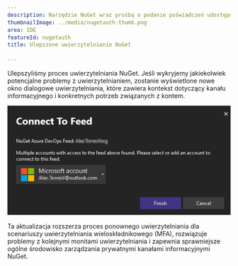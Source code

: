 ```yaml
---
description: Narzędzie NuGet wraz prośbą o podanie poświadczeń udostępnia teraz kontekst.
thumbnailImage: ../media/nugetauth-thumb.png
area: IDE
featureId: nugetauth
title: Ulepszone uwierzytelnianie NuGet

---
```



Ulepszyliśmy proces uwierzytelniania NuGet. Jeśli wykryjemy jakiekolwiek potencjalne problemy z uwierzytelnianiem, zostanie wyświetlone nowe okno dialogowe uwierzytelniania, które zawiera kontekst dotyczący kanału informacyjnego i konkretnych potrzeb związanych z kontem.

![Okno dialogowe uwierzytelniania NuGet](../media/nugetauthdialog.png)

Ta aktualizacja rozszerza proces ponownego uwierzytelniania dla scenariuszy uwierzytelniania wieloskładnikowego (MFA), rozwiązuje problemy z kolejnymi monitami uwierzytelniania i zapewnia sprawniejsze ogólne środowisko zarządzania prywatnymi kanałami informacyjnymi NuGet.
